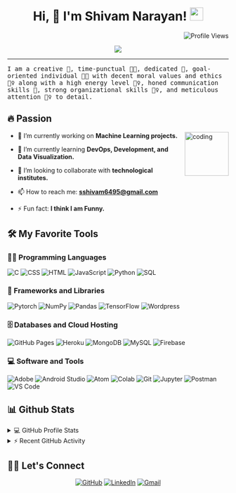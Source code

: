<h1 align="center">
Hi, 👋 I'm Shivam Narayan!
  <img src="https://media.giphy.com/media/hvRJCLFzcasrR4ia7z/giphy.gif" width="30">
</h1>

<img src="https://komarev.com/ghpvc/?username=shivamnarayan&label=Profile%20Views&color=0e75b6&style=flat" align="right" alt="Profile Views"/>

<br/>

<p align="center">
  <a href="https://github.com/DenverCoder1/readme-typing-svg">
    <img src="https://readme-typing-svg.herokuapp.com?lines=Information+Science+Student;Problem+Solving+Web+Developer;DS%20|%20AI%20|%20ML%20Enthusiast;Always%20learning%20new%20things&center=true&width=380&height=45">
  </a>
</p>

<hr/>

<samp>
I am a creative 🎡, time-punctual 👩‍🎓, dedicated 🎯, goal-oriented individual 👩‍💻 with decent moral values and ethics 🙇‍♀️ along with a high energy level 🤹‍♀️, honed communication skills 👐, strong organizational skills 👮‍♀️, and meticulous attention 🕵️‍♀️ to detail.
</samp>

## 🔥 Passion
<img align="right" alt="coding" width="100" src="https://media3.giphy.com/media/lP8xu5t2DLGG045H8F/giphy.gif?cid=6c09b952kfpujfex6xcxywo0gayuu9ngixkrs07dpw6bvf00&ep=v1_stickers_search&rid=giphy.gif&ct=s" style="max-width: 100%;">

- 🔭 I’m currently working on **Machine Learning projects.**

- 🌱 I’m currently learning **DevOps, Development, and Data Visualization.**

- 👯 I’m looking to collaborate with **technological institutes.**

- 📫 How to reach me: **sshivam6495@gmail.com**

- ⚡ Fun fact: **I think I am Funny.**

## 🛠️ My Favorite Tools

### 👨‍💻 Programming Languages
<p>
    <img alt="C" src="https://img.shields.io/badge/C%20-%232370ED.svg?logo=c&logoColor=white">
    <img alt="CSS" src="https://img.shields.io/badge/CSS%20-%231572B6.svg?logo=css3&logoColor=white">
    <img alt="HTML" src="https://img.shields.io/badge/HTML%20-%23E34F26.svg?logo=html5&logoColor=white">
    <img alt="JavaScript" src="https://img.shields.io/badge/JavaScript%20-%23F7DF1E.svg?logo=javascript&logoColor=black">
    <img alt="Python" src="https://img.shields.io/badge/Python%20-%2314354C.svg?logo=python&logoColor=white">
    <img alt="SQL" src="https://img.shields.io/badge/SQL%20-%23025E8C.svg?logo=amazon-dynamodb&logoColor=white">
</p>

### 🧰 Frameworks and Libraries
<p>
    <img alt="Pytorch" src="https://img.shields.io/badge/PyTorch-%23EE4C2C.svg?logo=pytorch&logoColor=white">
    <img alt="NumPy" src="https://img.shields.io/badge/Numpy%20-%23013243.svg?logo=numpy&logoColor=white">
    <img alt="Pandas" src="https://img.shields.io/badge/Pandas%20-%23150458.svg?logo=pandas&logoColor=white">
    <img alt="TensorFlow" src="https://img.shields.io/badge/TensorFlow%20-%23FF6F00.svg?logo=TensorFlow&logoColor=white">
    <img alt="Wordpress" src="https://img.shields.io/badge/Wordpress-21759B?logo=wordpress&logoColor=white">
</p>

### 🗄️ Databases and Cloud Hosting
<p>
    <img alt="GitHub Pages" src="https://img.shields.io/badge/GitHub%20Pages-%23327FC7.svg?logo=github&logoColor=white">
    <img alt="Heroku" src="https://img.shields.io/badge/Heroku%20-%23430098.svg?logo=heroku&logoColor=white">
    <img alt="MongoDB" src="https://img.shields.io/badge/MongoDB-%234ea94b.svg?logo=mongodb&logoColor=white">
    <img alt="MySQL" src="https://img.shields.io/badge/MySQL-%2300f.svg?logo=mysql&logoColor=white">
    <img alt="Firebase" src="https://img.shields.io/badge/Firebase-%23316192.svg?logo=firebase&logoColor=white">
</p>

### 💻 Software and Tools
<p>
    <img alt="Adobe" src="https://img.shields.io/badge/Adobe%20-%23FF0000.svg?logo=adobe&logoColor=white">
    <img alt="Android Studio" src="https://img.shields.io/badge/Android%20Studio-008678.svg?logo=android-studio&logoColor=white">
    <img alt="Atom" src="https://img.shields.io/badge/Atom-3DDC84?logo=atom&logoColor=white">
    <img alt="Colab" src="https://img.shields.io/badge/Colab-00b56a.svg?logo=google-colab&logoColor=white">
    <img alt="Git" src="https://img.shields.io/badge/Git%20-%23F05033.svg?logo=git&logoColor=white">
    <img alt="Jupyter" src="https://img.shields.io/badge/Jupyter%20-%23F37626.svg?logo=Jupyter&logoColor=white">
    <img alt="Postman" src="https://img.shields.io/badge/Postman-FF6C37?logo=postman&logoColor=white">
    <img alt="VS Code" src="https://img.shields.io/badge/VS%20Code-0078d7.svg?logo=visual-studio-code&logoColor=white">
</p>

## 📊 Github Stats
<details> 
  <summary>💻 GitHub Profile Stats</summary>
  <br>
  <img alt="Shivam's Github Stats" src="https://github-readme-stats.vercel.app/api?username=shivamnarayan&show_icons=true&count_private=true&theme=react&hide_border=true&bg_color=1F222E&title_color=F85D7F&icon_color=F8D866">
  <img alt="Shivam's Top Languages" src="https://github-readme-stats.vercel.app/api/top-langs/?username=shivamnarayan&langs_count=8&layout=compact&theme=react&hide_border=true&bg_color=1F222E&title_color=F85D7F&icon_color=F8D866">
</details>

<details>
  <summary>⚡ Recent GitHub Activity</summary>
  <br>
  <img alt="Shivam's GitHub Streak" src="https://github-readme-streak-stats.herokuapp.com/?user=shivamnarayan&theme=react">
</details>

## 🙋‍♀️ Let's Connect
<p align="center">
    <a href="https://github.com/Shivam-Narayan" target="_blank"><img src="https://img.icons8.com/bubbles/50/000000/github.png" alt="GitHub"/></a>
    <a href="https://www.linkedin.com/in/shivam-narayan-6885161bb" target="_blank"><img src="https://img.icons8.com/bubbles/50/000000/linkedin.png" alt="LinkedIn"/></a>
    <a href="mailto:sshivam6495@gmail.com" target="_blank"><img src="https://img.icons8.com/bubbles/50/000000/gmail.png" alt="Gmail"/></a>
</p>
